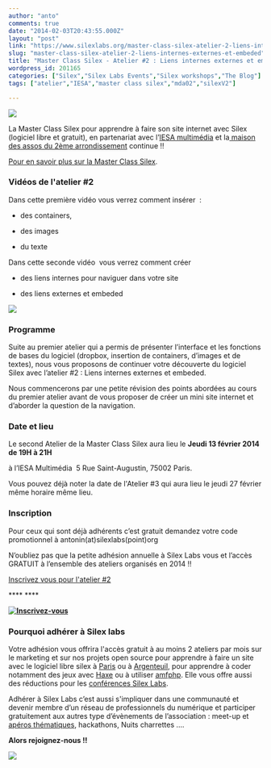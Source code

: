 ```yaml
---
author: "anto"
comments: true
date: "2014-02-03T20:43:55.000Z"
layout: "post"
link: "https://www.silexlabs.org/master-class-silex-atelier-2-liens-internes-externes-et-embeded/"
slug: "master-class-silex-atelier-2-liens-internes-externes-et-embeded"
title: "Master Class Silex - Atelier #2 : Liens internes externes et embeded"
wordpress_id: 201165
categories: ["Silex","Silex Labs Events","Silex workshops","The Blog"]
tags: ["atelier","IESA","master class silex","mda02","silexV2"]

---
```

![](https://www.silexlabs.org/wp-content/uploads/2014/02/MDA-atelier-silex-02-bandeau.png)




La Master Class Silex pour apprendre à faire son site internet avec Silex (logiciel libre et gratuit), en partenariat avec l’[IESA multimédia](http://www.iesamultimedia.fr/) et la[ maison des assos du 2ème arrondissement](https://www.facebook.com/MDA02) continue !!




[Pour en savoir plus sur la Master Class Silex](https://www.silexlabs.org/200928/silex/kick-off-meeting-master-class-silex/).





### **Vidéos de l'atelier #2**


Dans cette première vidéo vous verrez comment insérer  :




  * des containers,


  * des images


  * du texte




Dans cette seconde vidéo  vous verrez comment créer




  * des liens internes pour naviguer dans votre site


  * des liens externes et embeded





![](https://www.silexlabs.org/wp-content/uploads/2014/02/Capture-d’écran-2014-02-25-à-11.25.15-687x499.png)





### ****Programme****




Suite au premier atelier qui a permis de présenter l’interface et les fonctions de bases du logiciel (dropbox, insertion de containers, d’images et de textes), nous vous proposons de continuer votre découverte du logiciel Silex avec l’atelier #2 : Liens internes externes et embeded.




Nous commencerons par une petite révision des points abordées au cours du premier atelier avant de vous proposer de créer un mini site internet et d’aborder la question de la navigation.





### **Date et lieu**




Le second Atelier de la Master Class Silex aura lieu le **Jeudi 13 février 2014 de 19H à 21H**




à l’IESA Multimédia  5 Rue Saint-Augustin, 75002 Paris.




Vous pouvez déjà noter la date de l'Atelier #3 qui aura lieu le jeudi 27 février même horaire même lieu.





### Inscription




Pour ceux qui sont déjà adhérents c’est gratuit demandez votre code promotionnel à antonin(at)silexlabs(point)org




N’oubliez pas que la petite adhésion annuelle à Silex Labs vous et l’accès GRATUIT à l’ensemble des ateliers organisés en 2014 !!




[Inscrivez vous pour l'atelier #2](https://www.eventbrite.fr/e/billets-master-class-silex-atelier-2-liens-internes-externes-et-embeded-10493250595)




**** ****




****[![Inscrivez-vous](https://www.silexlabs.org/wp-content/uploads/2014/02/bouton_Inscrivez-vous_bleu.jpg)](https://www.eventbrite.fr/e/billets-master-class-silex-atelier-2-liens-internes-externes-et-embeded-10493250595)****





### Pourquoi adhérer à Silex labs




Votre adhésion vous offrira l'accès gratuit à au moins 2 ateliers par mois sur le marketing et sur nos projets open source pour apprendre à faire un site avec le logiciel libre silex à [Paris](https://www.silexlabs.org/200928/silex/kick-off-meeting-master-class-silex/) ou à [Argenteuil](https://www.silexlabs.org/200911/the-blog/kick-off-des-ateliers-silex-a-silicon-banlieue-le-14-janvier-a-18h/), pour apprendre à coder notamment des jeux avec [Haxe](https://www.silexlabs.org/180328/the-blog/haxetelier-6-serious-gaming-passez-a-haxe-pour-programmer-des-jeux/) ou à utiliser [amfphp](https://www.silexlabs.org/200755/the-blog/amfphp-2-2-profiler-released/). Elle vous offre aussi des réductions pour les [conférences Silex Labs](https://www.silexlabs.org/140165/the-blog/wwx2013-was-haxeptional-thanks-to-you-all/).




Adhérer à Silex Labs c’est aussi s'impliquer dans une communauté et devenir membre d’un réseau de professionnels du numérique et participer gratuitement aux autres type d’évènements de l’association : meet-up et [apéros thématiques](https://www.silexlabs.org/179230/the-blog/blog-silex-labs/lhaxepero-revient-de-vacances-le-jeudi-22-aout-a-19h-au-bistrot-marguerite/), hackathons, Nuits charrettes ….




**Alors rejoignez-nous !!**




![](https://www.silexlabs.org/wp-content/uploads/2014/02/MDA-atelier-silex-02-carre.png)

